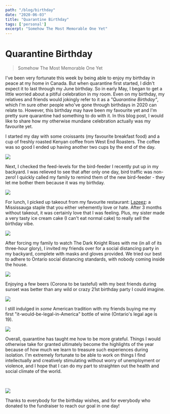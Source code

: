 ```yaml
---
path: "/blog/birthday"
date: "2020-06-03"
title: "Quarantine Birthday"
tags: ['personal']
excerpt: "Somehow The Most Memorable One Yet"
---
```


# Quarantine Birthday
> Somehow The Most Memorable One Yet

I've been very fortunate this week by being able to enjoy my birthday in peace at my home in Canada. 
But when quarantine first started, I didn't expect it to last through my June birthday. So in early May,
I began to get a little worried about a pitiful celebration in my room. Even on my birthday, my relatives and friends
would jokingly refer to it as a *"Quarantine Birthday"*, which I'm sure other people who've gone through birthdays in 2020 can relate to. However, this birthday may have been my favourite yet and I'm pretty sure quarantine had
something to do with it. In this blog post, I would like to share how my otherwise mundane celebration actually was my favourite yet.

I started my day with some croissants (my favourite breakfast food) and a cup of freshly roasted Kenyan coffee from West End Roasters. The coffee was so good I ended up having another two cups by the end of the day.

![](https://i.imgur.com/EMYY0KL.png)

Next, I checked the feed-levels for the bird-feeder I recently put up in my backyard. I was relieved
to see that after only one day, bird traffic was non-zero! I quickly called my family to remind them
of the new bird-feeder - they let me bother them because it was my birthday.

![](https://i.imgur.com/CeCkTxm.jpg)

For lunch, I picked up takeout from my favourite restaurant: [Lazeez](https://lazeezshawarma.com/): a Mississauga staple 
that you either vehemently love or hate. After 3 months without takeout, it was certainly love that I was feeling. Plus,
my sister made a very tasty ice cream cake (I can't eat normal cake) to really sell the birthday vibe.

![](https://i.imgur.com/clE1J7r.jpg)

After forcing my family to watch The Dark Knight Rises with me (in all of its three-hour glory), I invited my 
friends over for a social distancing party in my backyard, complete with masks and gloves provided. We tried our best to
adhere to Ontario social distancing standards, with nobody coming inside the house.

![](https://i.imgur.com/jpqCdsb.jpg)

Enjoying a few beers (Corona to be tasteful) with my best friends during sunset was better than any wild or crazy
21st birthday party I could imagine.

![](https://i.imgur.com/oivVSK1.jpg)

I still indulged in *some* American tradition with my friends buying me my first "it-would-be-legal-in-America" bottle of wine (Ontario's legal age is 19).

![](https://i.imgur.com/6hBP77Z.jpg)

Overall, quarantine has taught me how to be more grateful. Things I would otherwise take for granted
ultimately become the highlights of the year because of how much we learn to treasure such experiences during isolation. I'm extremely fortunate to be able to 
work on things I find intellectually and creatively stimulating without worry of unemployment or violence, and I hope that I can do my part
to straighten out the health and social climate of the world.

<br>

![](https://i.imgur.com/894DmAn.jpg)

Thanks to everybody for the birthday wishes, and for everybody who donated to the fundraiser to reach our goal in one day!